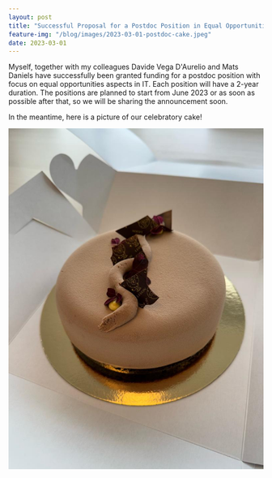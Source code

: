 ```yaml
---
layout: post
title: "Successful Proposal for a Postdoc Position in Equal Opportunities Aspects in IT"
feature-img: "/blog/images/2023-03-01-postdoc-cake.jpeg"
date: 2023-03-01
---
```



Myself, together with my colleagues Davide Vega D'Aurelio and Mats Daniels have successfully been granted funding for a postdoc position with focus on equal opportunities aspects in IT. Each position will have a 2-year duration. The positions are planned to start from June 2023 or as soon as possible after that, so we will be sharing the announcement soon.

In the meantime, here is a picture of our celebratory cake!

<p align="center">
<img src="/blog/images/2023-03-01-postdoc-cake.jpeg" width="600">
</p>


